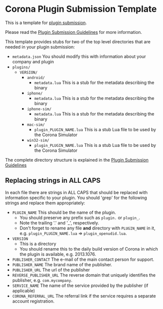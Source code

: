 # Corona Plugin Submission Template

This is a template for [plugin submission](https://store.coronalabs.com/corona-store-application).

Please read the [Plugin Submission Guidelines](http://docs.coronalabs.com/daily/native/plugin/submission.html) for more information.

This template provides stubs for two of the top level directories that are needed in your plugin submission:

* `metadata.json` You should modify this with information about your company and plugin
* `plugins/`
    + `VERSION/`
        - `android/`
            - `metadata.lua` This is a stub for the metadata describing the binary
        - `iphone/`
            - `metadata.lua` This is a stub for the metadata describing the binary
        - `iphone-sim/`
            - `metadata.lua` This is a stub for the metadata describing the binary
        - `mac-sim/`
            - `plugin_PLUGIN_NAME.lua` This is a stub Lua file to be used by the Corona Simulator
        - `win32-sim/`
            - `plugin_PLUGIN_NAME.lua` This is a stub Lua file to be used by the Corona Simulator

The complete directory structure is explained in the [Plugin Submission Guidelines](http://docs.coronalabs.com/daily/native/plugin/submission.html)


## Replacing strings in ALL CAPS

In each file there are strings in ALL CAPS that should be replaced with information specific to your plugin. You should 'grep' for the following strings and replace them appropriately:

* `PLUGIN_NAME` This should be the name of the plugin. 
    + You should preserve any prefix such as `plugin.` or `plugin_`. 
    + Note the trailing '.' and '_', respectively.
    + Don't forget to rename any file __and__ directory with `PLUGIN_NAME` in it, e.g. `plugin_PLUGIN_NAME.lua` => `plugin_openudid.lua`.
* `VERSION`
    + This is a directory
    + You should rename this to the daily build version of Corona in which the plugin is available, e.g. 2013.1076.
* `PUBLISHER_CONTACT` The e-mail of the main contact person for support.
* `PUBLISHER_NAME` The brand name of the publisher.
* `PUBLISHER_URL` The url of the publisher
* `REVERSE_PUBLISHER_URL` The reverse domain that uniquely identifies the publisher, e.g. `com.mycompany`.
* `SERVICE_NAME` The name of the service provided by the publisher (if applicable)
* `CORONA_REFERRAL_URL` The referral link if the service requires a separate account registration.

